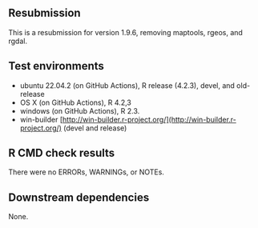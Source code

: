 ## Resubmission 

This is a resubmission for version 1.9.6, removing maptools, rgeos, and rgdal.

## Test environments
* ubuntu 22.04.2 (on GitHub Actions), R release (4.2.3), devel, and old-release
* OS X (on GitHub Actions), R 4.2,3
* windows (on GitHub Actions), R 2.3.
* win-builder [http://win-builder.r-project.org/](http://win-builder.r-project.org/) (devel and release)

## R CMD check results
There were no ERRORs, WARNINGs, or NOTEs.  

## Downstream dependencies
None.